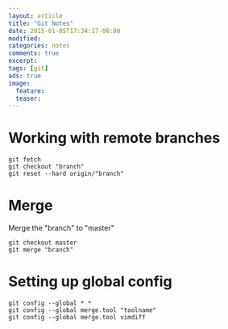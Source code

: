 ```yaml
---
layout: article
title: "Git Notes"
date: 2015-01-05T17:34:17-08:00
modified:
categories: notes
comments: true
excerpt:
tags: [git]
ads: true
image:
  feature:
  teaser:
---
```


# Working with remote branches

~~~
git fetch
git checkout "branch"
git reset --hard origin/"branch"
~~~

# Merge

Merge the "branch" to "master"

~~~
git checkout master
git merge "branch"
~~~

# Setting up global config

~~~
git config --global * *
git config --global merge.tool "toolname"
git config --global merge.tool vimdiff 
~~~
